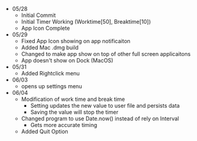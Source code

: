 - 05/28
    - Initial Commit
    - Initial Timer Working (Worktime[50], Breaktime[10])
    - App Icon Complete
- 05/29
    - Fixed App Icon showing on app notificaiton
    - Added Mac .dmg build
    - Changed to make app show on top of other full screen applicaitons
    - App doesn't show on Dock (MacOS)
- 05/31
    - Added Rightclick menu
- 06/03
    -  opens up settings menu
- 06/04
    - Modification of work time and break time
        - Setting updates the new value to user file and persists data
        - Saving the value will stop the timer
    - Changed program to use Date.now() instead of rely on Interval
        - Gets more accurate timing
    - Added Quit Option